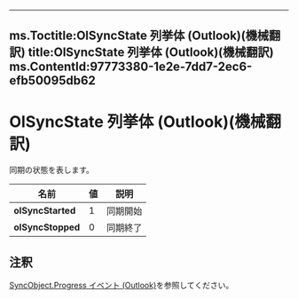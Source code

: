 

---
ms.Toctitle:OlSyncState 列挙体 (Outlook)(機械翻訳)
title:OlSyncState 列挙体 (Outlook)(機械翻訳)
ms.ContentId:97773380-1e2e-7dd7-2ec6-efb50095db62
---
# OlSyncState 列挙体 (Outlook)(機械翻訳)




同期の状態を表します。

|**名前**|**値**|**説明**|
|---|---|---|
|**olSyncStarted**|1|同期開始|
|**olSyncStopped**|0|同期終了|



## 注釈
[SyncObject.Progress イベント (Outlook)](605c0243-45c1-94d9-8356-b31bb1d0d3e1.md)を参照してください。




